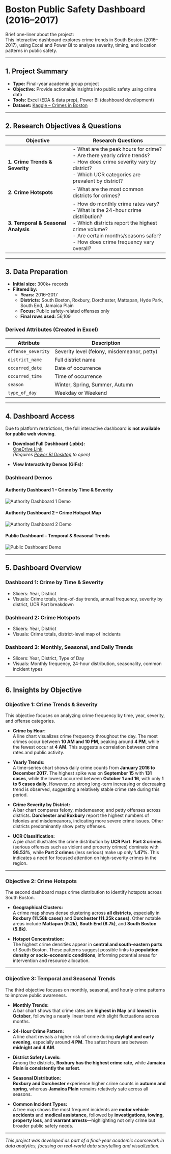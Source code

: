 # Boston Public Safety Dashboard (2016–2017)

Brief one-liner about the project:  
This interactive dashboard explores crime trends in South Boston (2016–2017), using Excel and Power BI to analyze severity, timing, and location patterns in public safety.

---

## 1. Project Summary

- **Type:** Final-year academic group project
- **Objective:** Provide actionable insights into public safety using crime data
- **Tools:** Excel (EDA & data prep), Power BI (dashboard development)
- **Dataset:** [Kaggle – Crimes in Boston](https://www.kaggle.com/datasets/AnalyzeBoston/crimes-in-boston)

---

## 2. Research Objectives & Questions

| Objective | Research Questions |
|----------|--------------------|
| **1. Crime Trends & Severity** | - What are the peak hours for crime?<br>- Are there yearly crime trends?<br>- How does crime severity vary by district?<br>- Which UCR categories are prevalent by district? |
| **2. Crime Hotspots** | - What are the most common districts for crimes? |
| **3. Temporal & Seasonal Analysis** | - How do monthly crime rates vary?<br>- What is the 24-hour crime distribution?<br>- Which districts report the highest crime volume?<br>- Are certain months/seasons safer?<br>- How does crime frequency vary overall? |

---

## 3. Data Preparation

- **Initial size:** 300k+ records
- **Filtered by:**
  - **Years:** 2016–2017
  - **Districts:** South Boston, Roxbury, Dorchester, Mattapan, Hyde Park, South End, Jamaica Plain
  - **Focus:** Public safety-related offenses only
  - **Final rows used:** 56,109

### Derived Attributes (Created in Excel)

| Attribute         | Description                              |
|------------------|-------------------------------------------|
| `offense_severity` | Severity level (felony, misdemeanor, petty) |
| `district_name`   | Full district name                       |
| `occurred_date`   | Date of occurrence                       |
| `occurred_time`   | Time of occurrence                       |
| `season`          | Winter, Spring, Summer, Autumn           |
| `type_of_day`     | Weekday or Weekend                       |

---

## 4. Dashboard Access

Due to platform restrictions, the full interactive dashboard is **not available for public web viewing**.

- **Download Full Dashboard (.pbix):**  
  [OneDrive Link](https://xuliujun1-my.sharepoint.com/:u:/g/personal/75900_office365proplus_co/EZ-nUDGe14lMr8gBX1gehOcB5QyUVGwvllEJu_9uGMjoXg?e=5QJ4oL)  
  *(Requires [Power BI Desktop](https://powerbi.microsoft.com/desktop) to open)*

- **View Interactivity Demos (GIFs):**

### Dashboard Demos

#### Authority Dashboard 1 – Crime by Time & Severity
![Authority Dashboard 1 Demo](assets/authority1_demo.gif)

#### Authority Dashboard 2 – Crime Hotspot Map
![Authority Dashboard 2 Demo](assets/authority2_demo.gif)

#### Public Dashboard – Temporal & Seasonal Trends
![Public Dashboard Demo](assets/public_demo.gif)

---

## 5. Dashboard Overview

### Dashboard 1: Crime by Time & Severity
- Slicers: Year, District
- Visuals: Crime totals, time-of-day trends, annual frequency, severity by district, UCR Part breakdown

### Dashboard 2: Crime Hotspots
- Slicers: Year, District
- Visuals: Crime totals, district-level map of incidents

### Dashboard 3: Monthly, Seasonal, and Daily Trends
- Slicers: Year, District, Type of Day
- Visuals: Monthly frequency, 24-hour distribution, seasonality, common incident types

---

## 6. Insights by Objective

### Objective 1: Crime Trends & Severity

This objective focuses on analyzing crime frequency by time, year, severity, and offense categories.

- **Crime by Hour:**  
  A line chart visualizes crime frequency throughout the day. The most crimes occur between **10 AM and 10 PM**, peaking around **4 PM**, while the fewest occur at **4 AM**. This suggests a correlation between crime rates and public activity.

- **Yearly Trends:**  
  A time-series chart shows daily crime counts from **January 2016 to December 2017**. The highest spike was on **September 15** with **131 cases**, while the lowest occurred between **October 1 and 16**, with only **1 to 5 cases daily**. However, no strong long-term increasing or decreasing trend is observed, suggesting a relatively stable crime rate during this period.

- **Crime Severity by District:**  
  A bar chart compares felony, misdemeanor, and petty offenses across districts. **Dorchester and Roxbury** report the highest numbers of felonies and misdemeanors, indicating more severe crime issues. Other districts predominantly show petty offenses.

- **UCR Classification:**  
  A pie chart illustrates the crime distribution by **UCR Part**. **Part 3 crimes** (serious offenses such as violent and property crimes) dominate with **98.53%**, while **Part 2 crimes** (less serious) make up only **1.47%**. This indicates a need for focused attention on high-severity crimes in the region.

---

### Objective 2: Crime Hotspots

The second dashboard maps crime distribution to identify hotspots across South Boston.

- **Geographical Clusters:**  
  A crime map shows dense clustering across **all districts**, especially in **Roxbury (11.58k cases)** and **Dorchester (11.25k cases)**. Other notable areas include **Mattapan (9.2k)**, **South End (8.7k)**, and **South Boston (5.8k)**.

- **Hotspot Concentration:**  
  The highest crime densities appear in **central and south-eastern parts** of South Boston. These patterns suggest possible links to **population density or socio-economic conditions**, informing potential areas for intervention and resource allocation.

---

### Objective 3: Temporal and Seasonal Trends

The third objective focuses on monthly, seasonal, and hourly crime patterns to improve public awareness.

- **Monthly Trends:**  
  A bar chart shows that crime rates are **highest in May** and **lowest in October**, following a nearly linear trend with slight fluctuations across months.

- **24-Hour Crime Pattern:**  
  A line chart reveals a higher risk of crime during **daylight and early evening**, especially around **4 PM**. The safest hours are between **midnight and 4 AM**.

- **District Safety Levels:**  
  Among the districts, **Roxbury has the highest crime rate**, while **Jamaica Plain is consistently the safest**.

- **Seasonal Distribution:**  
  **Roxbury and Dorchester** experience higher crime counts in **autumn and spring**, whereas **Jamaica Plain** remains relatively safe across all seasons.

- **Common Incident Types:**  
  A tree map shows the most frequent incidents are **motor vehicle accidents** and **medical assistance**, followed by **investigations, towing, property loss**, and **warrant arrests**—highlighting not only crime but broader public safety needs.

---

_This project was developed as part of a final-year academic coursework in data analytics, focusing on real-world data storytelling and visualization._
